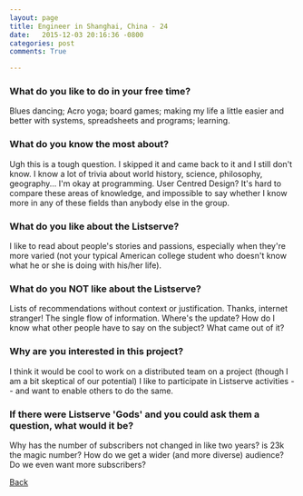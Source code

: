 ```yaml
---
layout: page
title: Engineer in Shanghai, China - 24
date:   2015-12-03 20:16:36 -0800
categories: post
comments: True

---
```


### What do you like to do in your free time?
<p>Blues dancing; Acro yoga; board games; making my life a little easier and better with systems, spreadsheets and programs; learning.</p>

### What do you know the most about?
<p>Ugh this is a tough question. I skipped it and came back to it and I still don't know. I know a lot of trivia about world history, science, philosophy, geography... I'm okay at programming. User Centred Design? It's hard to compare these areas of knowledge, and impossible to say whether I know more in any of these fields than anybody else in the group.</p>

### What do you like about the Listserve?
<p>I like to read about people's stories and passions, especially when they're more varied (not your typical American college student who doesn't know what he or she is doing with his/her life).</p>

### What do you NOT like about the Listserve?
<p>Lists of recommendations without context or justification. Thanks, internet stranger!
The single flow of information. Where's the update? How do I know what other people have to say on the subject? What came out of it?</p>

### Why are you interested in this project?
<p>I think it would be cool to work on a distributed team on a project (though I am a bit skeptical of our potential)
I like to participate in Listserve activities -- and want to enable others to do the same.</p>

### If there were Listserve 'Gods' and you could ask them a question, what would it be?
<p>Why has the number of subscribers not changed in like two years? is 23k the magic number? How do we get a wider (and more diverse) audience? Do we even want more subscribers? </p>

[Back][1]

[1]: /home/responders/all